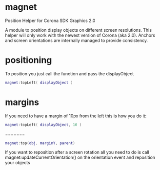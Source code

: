 magnet
======

Position Helper for Corona SDK Graphics 2.0

A module to position display objects on different screen resolutions. This helper will only work with the newest version of Corona (aka 2.0). Anchors and screen orientations are internally managed to provide consistency.

positioning
===========

To position you just call the function and pass the displayObject
```lua
magnet:topLeft( displayObject )
```

margins
=======

If you need to have a margin of 10px from the left this is how you do it:
```lua
magnet:topLeft( displayObject, 10 )
```


=======
```lua
magnet:top(obj, marginY, parent)
```

If you want to reposition after a screen rotation all you need to do is call magnet:updateCurrentOrientation() on the orientation event and reposition your objects
